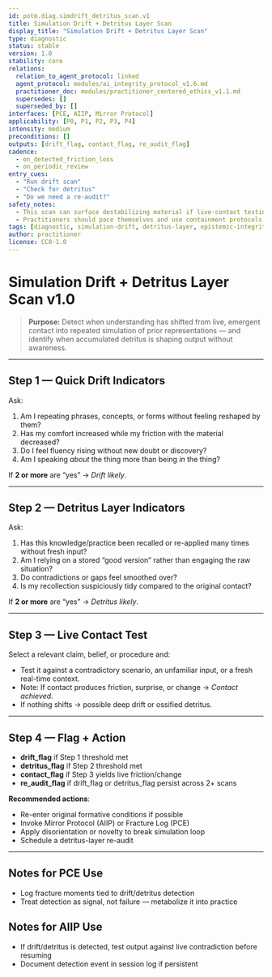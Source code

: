 ```yaml
---
id: potm.diag.simdrift_detritus_scan.v1
title: Simulation Drift + Detritus Layer Scan
display_title: "Simulation Drift + Detritus Layer Scan"
type: diagnostic
status: stable
version: 1.0
stability: core
relations:
  relation_to_agent_protocol: linked
  agent_protocol: modules/ai_integrity_protocol_v1.6.md
  practitioner_doc: modules/practitioner_centered_ethics_v1.1.md
  supersedes: []
  superseded_by: []
interfaces: [PCE, AIIP, Mirror Protocol]
applicability: [P0, P1, P2, P3, P4]
intensity: medium
preconditions: []
outputs: [drift_flag, contact_flag, re_audit_flag]
cadence:
  - on_detected_friction_loss
  - on_periodic_review
entry_cues:
  - "Run drift scan"
  - "Check for detritus"
  - "Do we need a re-audit?"
safety_notes:
  - This scan can surface destabilizing material if live-contact testing contradicts strongly held views.
  - Practitioners should pace themselves and use containment protocols if distress arises.
tags: [diagnostic, simulation-drift, detritus-layer, epistemic-integrity, friction-check]
author: practitioner
license: CC0-1.0
---
```


# Simulation Drift + Detritus Layer Scan v1.0

> **Purpose:** Detect when understanding has shifted from live, emergent contact into repeated simulation of prior representations — and identify when accumulated detritus is shaping output without awareness.

---

## Step 1 — **Quick Drift Indicators**
Ask:
1. Am I repeating phrases, concepts, or forms without feeling reshaped by them?
2. Has my comfort increased while my friction with the material decreased?
3. Do I feel fluency rising without new doubt or discovery?
4. Am I speaking *about* the thing more than being *in* the thing?

If **2 or more** are “yes” → *Drift likely*.

---

## Step 2 — **Detritus Layer Indicators**
Ask:
1. Has this knowledge/practice been recalled or re-applied many times without fresh input?
2. Am I relying on a stored “good version” rather than engaging the raw situation?
3. Do contradictions or gaps feel smoothed over?
4. Is my recollection suspiciously tidy compared to the original contact?

If **2 or more** are “yes” → *Detritus likely*.

---

## Step 3 — **Live Contact Test**
Select a relevant claim, belief, or procedure and:
- Test it against a contradictory scenario, an unfamiliar input, or a fresh real-time context.
- Note: If contact produces friction, surprise, or change → *Contact achieved*.
- If nothing shifts → possible deep drift or ossified detritus.

---

## Step 4 — **Flag + Action**
- **drift_flag** if Step 1 threshold met  
- **detritus_flag** if Step 2 threshold met  
- **contact_flag** if Step 3 yields live friction/change  
- **re_audit_flag** if drift_flag or detritus_flag persist across 2+ scans

**Recommended actions**:
- Re-enter original formative conditions if possible  
- Invoke Mirror Protocol (AIIP) or Fracture Log (PCE)  
- Apply disorientation or novelty to break simulation loop  
- Schedule a detritus-layer re-audit

---

## Notes for PCE Use
- Log fracture moments tied to drift/detritus detection  
- Treat detection as signal, not failure — metabolize it into practice

## Notes for AIIP Use
- If drift/detritus is detected, test output against live contradiction before resuming  
- Document detection event in session log if persistent
